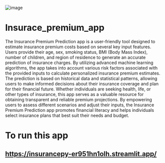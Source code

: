 ![image](https://static.vecteezy.com/system/resources/previews/008/157/727/original/healthcare-insurance-concept-people-with-doctor-fill-health-online-form-insurance-help-agent-service-for-calculate-insurance-bill-it-can-used-for-landing-page-ui-web-mobile-apps-vector.jpg)
# Insurace_premium_app 
   The Insurance Premium Prediction app is a user-friendly tool designed to estimate insurance premium costs based on several key input features. 
                Users provide their age, sex, smoking status, BMI (Body Mass Index), number of children, and region of residence to generate an accurate prediction of insurance charges.
                By utilizing advanced machine learning algorithms, the app takes into account various risk factors associated with the provided inputs to calculate personalized insurance premium estimates. 
                The prediction is based on historical data and statistical patterns, allowing users to make informed decisions about their insurance coverage and plan for their financial future.
                Whether individuals are seeking health, life, or other types of insurance, this app serves as a valuable resource for obtaining transparent and reliable premium projections.
                By empowering users to assess different scenarios and adjust their inputs, the Insurance Premium Prediction app promotes financial literacy and helps individuals select insurance plans that best suit their needs and budget.

# To run this app
## https://insurancepy-er951hn1olh.streamlit.app/
